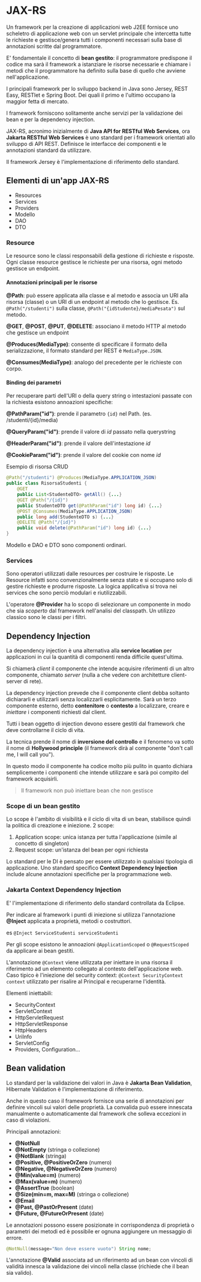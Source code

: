 # JAX-RS

Un framework per la creazione di applicazioni web J2EE fornisce uno scheletro di applicazione web con un servlet principale che intercetta tutte le richieste e gestisce/genera tutti i componenti necessari sulla base di annotazioni scritte dal programmatore.

E' fondamentale il concetto di __bean gestito__: il programmatore predispone il codice ma sarà il framework a istanziare le risorse necessarie e chiamare i metodi che il programmatore ha definito sulla base di quello che avviene nell'applicazione.

I principali framework per lo sviluppo backend in Java sono Jersey, REST Easy, RESTlet e Spring Boot. Dei quali il primo e l'ultimo occupano la maggior fetta di mercato.

I framework forniscono solitamente anche servizi per la validazione dei bean e per la dependency injection.

JAX-RS, acronimo inizialmente di __Java API for RESTful Web Services__, ora __Jakarta RESTful Web Services__ è uno standard per i framework orientati allo sviluppo di API REST. Definisce le interfacce dei componenti e le annotazioni standard da utilizzare.

Il framework Jersey è l'implementazione di riferimento dello standard.

## Elementi di un'app JAX-RS

- Resources
- Services
- Providers
- Modello
- DAO
- DTO

### Resource

Le resource sono le classi responsabili della gestione di richieste e risposte. Ogni classe resource gestisce le richieste per una risorsa, ogni metodo gestisce un endpoint.

#### Annotazioni principali per le risorse

__@Path__: può essere applicata alla classe e al metodo e associa un URI alla risorsa (classe) o un URI di un endpoint al metodo che lo gestisce. Es. `@Path("/studenti")` sulla classe, `@Path("{idStudente}/mediaPesata")` sul metodo.

__@GET__, __@POST__, __@PUT__, __@DELETE__: associano il metodo HTTP al metodo che gestisce un endpoint

__@Produces(MediaType)__: consente di specificare il formato della serializzazione, il formato standard per REST è `MediaType.JSON`.

__@Consumes(MediaType)__: analogo del precedente per le richieste con corpo.

#### Binding dei parametri

Per recuperare parti dell'URI o della query string o intestazioni passate con la richiesta esistono annoazioni specifiche:

__@PathParam("id")__: prende il parametro `{id}` nel Path. (es. /studenti/{id}/media)

__@QueryParam("id")__: prende il valore di _id_ passato nella querystring

__@HeaderParam("id")__: prende il valore dell'intestazione _id_

__@CookieParam("id")__: prende il valore del cookie con nome _id_

Esempio di risorsa CRUD

```java
@Path("/studenti") @Produces(MediaType.APPLICATION_JSON)
public class RisorsaStudenti {
    @GET
    public List<StudenteDTO> getAll() {...}
    @GET @Path("/{id}")
    public StudenteDTO get(@PathParam("id") long id) {...}
    @POST @Consumes(MediaType.APPLICATION_JSON)
    public long add(StudenteDTO s) {...}
    @DELETE @Path("/{id}")
    public void delete(@PathParam("id") long id) {...}
}
```

Modello e DAO e DTO sono componenti ordinari.

### Services

Sono operatori utilizzati dalle resources per costruire le risposte. Le Resource infatti sono convenzionalmente senza stato e si occupano solo di gestire richieste e produrre risposte. La logica applicativa si trova nei services che sono perciò modulari e riutilizzabili.

L'operatore __@Provider__ ha lo scopo di selezionare un componente in modo che sia _scoperto_ dal framework nell'analisi del classpath. Un utilizzo classico sono le classi per i filtri.

## Dependency Injection

La dependency injection è una alternativa alla __service location__ per applicazioni in cui la quantità di componenti renda difficile quest'ultima.

Si chiamerà _client_ il componente che intende acquisire riferimenti di un altro componente, chiamato _server_ (nulla a che vedere con architetture client-server di rete).

La dependency injection prevede che il componente client debba soltanto dichiararli e utilizzarli senza localizzarli esplicitamente. Sarà un terzo componente esterno, detto __contenitore__ o __contesto__ a localizzare, creare e _iniettare_ i componenti richiesti dal client.

Tutti i bean oggetto di injection devono essere gestiti dal framework che deve controllarne il ciclo di vita.

La tecnica prende il nome di __inversione del controllo__ e il fenomeno va sotto il nome di __Hollywood principle__ (il framework dirà al componente "don't call me, I will call you").

In questo modo il componente ha codice molto più pulito in quanto dichiara semplicemente i componenti che intende utilizzare e sarà poi compito del framework acquisirli.

> Il framework non può iniettare bean che non gestisce

### Scope di un bean gestito

Lo scope è l'ambito di visibilità e il ciclo di vita di un bean, stabilisce quindi la politica di creazione e iniezione. 2 scope:

1. Application scope: unica istanza per tutta l'applicazione (simile al concetto di singleton)
2. Request scope: un'istanza del bean per ogni richiesta

Lo standard per le DI è pensato per essere utilizzato in qualsiasi tipologia di applicazione. Uno standard specifico __Context Dependency Injection__ include alcune annotazioni specifiche per la programmazione web.

### Jakarta Context Dependency Injection

E' l'implementazione di riferimento dello standard controllata da Eclipse.

Per indicare al framework i punti di iniezione si utilizza l'annotazione __@Inject__ applicata a proprietà, metodi o costruttori.

es `@Inject ServiceStudenti serviceStudenti`

Per gli scope esistono le annoazioni `@ApplicationScoped` o `@RequestScoped` da applicare ai bean gestiti.

L'annotazione `@Context` viene utilizzata per iniettare in una risorsa il riferimento ad un elemento collegato al contesto dell'applicazione web. Caso tipico è l'iniezione del security context: `@Context SecurityContext context` utilizzato per risalire al Principal e recuperarne l'identità.

Elementi iniettabili:

- SecurityContext
- ServletContext
- HttpServletRequest
- HttpServletResponse
- HttpHeaders
- UriInfo
- ServletConfig
- Providers, Configuration...

## Bean validation

Lo standard per la validazione dei valori in Java è __Jakarta Bean Validation__, Hibernate Validation è l'implementazione di riferimento.

Anche in questo caso il framework fornisce una serie di annotazioni per definire vincoli sui valori delle proprietà. La convalida può essere innescata manualmente o automaticamente dal framework che solleva eccezioni in caso di violazioni.

Principali annotazioni:

- __@NotNull__ 
- __@NotEmpty__ (stringa o collezione)
- __@NotBlank__ (stringa)
- __@Positive, @PositiveOrZero__ (numero)
- __@Negative, @NegativeOrZero__ (numero)
- __@Min(value=m)__ (numero)
- __@Max(value=m)__ (numero)
- __@AssertTrue__ (boolean)
- __@Size(min=m, max=M)__ (stringa o collezione)
- __@Email__
- __@Past, @PastOrPresent__ (date)
- __@Future, @FutureOrPresent__ (date)

Le annotazioni possono essere posizionate in corrispondenza di proprietà o parametri dei metodi ed è possibile er ognuna aggiungere un messaggio di errore.

```java
@NotNull(message="Non deve essere vuoto") String nome;
```

L'annotazione __@Valid__ associata ad un riferimento ad un bean con vincoli di validità innesca la validazione dei vincoli nella classe (richiede che il bean sia valido).
